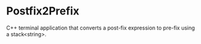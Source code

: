 # Postfix2Prefix
C++ terminal application that converts a post-fix expression to pre-fix using  a stack&lt;string>.

